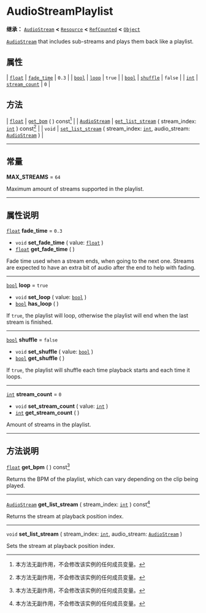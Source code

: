 <!-- ⚠ 请勿编辑本文件 ⚠ -->
<!-- 本文档使用脚本从 WeDot 引擎源码仓库生成。 -->
<!-- 生成脚本：https://github.com/WeDot-Engine/WeDot/tree/4.3/doc/tools/make_md.py； -->
<!-- 原文件：https://github.com/WeDot-Engine/WeDot/tree/4.3/modules/interactive_music/doc_classes/AudioStreamPlaylist.xml。 -->

<div id="_class_audiostreamplaylist"></div>

# AudioStreamPlaylist

**继承：** [`AudioStream`](class_audiostream.md) **<** [`Resource`](class_resource.md) **<** [`RefCounted`](class_refcounted.md) **<** [`Object`](class_object.md)

[`AudioStream`](class_audiostream.md) that includes sub-streams and plays them back like a playlist.

## 属性

| [`float`](class_float.md) | [`fade_time`](#class_audiostreamplaylist_property_fade_time)       | ``0.3``   |
| [`bool`](class_bool.md)   | [`loop`](#class_audiostreamplaylist_property_loop)                 | ``true``  |
| [`bool`](class_bool.md)   | [`shuffle`](#class_audiostreamplaylist_property_shuffle)           | ``false`` |
| [`int`](class_int.md)     | [`stream_count`](#class_audiostreamplaylist_property_stream_count) | ``0``     |

## 方法

| [`float`](class_float.md)             | [`get_bpm`](#class_audiostreamplaylist_method_get_bpm) ( ) const[^const]                                                                                            |
| [`AudioStream`](class_audiostream.md) | [`get_list_stream`](#class_audiostreamplaylist_method_get_list_stream) ( stream_index: [`int`](class_int.md) ) const[^const]                                        |
| `void`                                | [`set_list_stream`](#class_audiostreamplaylist_method_set_list_stream) ( stream_index: [`int`](class_int.md), audio_stream: [`AudioStream`](class_audiostream.md) ) |

<!-- rst-class:: classref-section-separator -->

---

## 常量

<div id="_class_audiostreamplaylist_constant_max_streams"></div>

**MAX_STREAMS** = ``64`` <div id="class_audiostreamplaylist_constant_max_streams"></div>

Maximum amount of streams supported in the playlist.

<!-- rst-class:: classref-section-separator -->

---

## 属性说明

<div id="_class_audiostreamplaylist_property_fade_time"></div>

[`float`](class_float.md) **fade_time** = ``0.3`` <div id="class_audiostreamplaylist_property_fade_time"></div>

- `void` **set_fade_time** ( value: [`float`](class_float.md) )
- [`float`](class_float.md) **get_fade_time** ( )

Fade time used when a stream ends, when going to the next one. Streams are expected to have an extra bit of audio after the end to help with fading.

<!-- rst-class:: classref-item-separator -->

---

<div id="_class_audiostreamplaylist_property_loop"></div>

[`bool`](class_bool.md) **loop** = ``true`` <div id="class_audiostreamplaylist_property_loop"></div>

- `void` **set_loop** ( value: [`bool`](class_bool.md) )
- [`bool`](class_bool.md) **has_loop** ( )

If `true`, the playlist will loop, otherwise the playlist will end when the last stream is finished.

<!-- rst-class:: classref-item-separator -->

---

<div id="_class_audiostreamplaylist_property_shuffle"></div>

[`bool`](class_bool.md) **shuffle** = ``false`` <div id="class_audiostreamplaylist_property_shuffle"></div>

- `void` **set_shuffle** ( value: [`bool`](class_bool.md) )
- [`bool`](class_bool.md) **get_shuffle** ( )

If `true`, the playlist will shuffle each time playback starts and each time it loops.

<!-- rst-class:: classref-item-separator -->

---

<div id="_class_audiostreamplaylist_property_stream_count"></div>

[`int`](class_int.md) **stream_count** = ``0`` <div id="class_audiostreamplaylist_property_stream_count"></div>

- `void` **set_stream_count** ( value: [`int`](class_int.md) )
- [`int`](class_int.md) **get_stream_count** ( )

Amount of streams in the playlist.

<!-- rst-class:: classref-section-separator -->

---

## 方法说明

<div id="_class_audiostreamplaylist_method_get_bpm"></div>

[`float`](class_float.md) **get_bpm** ( ) const[^const]<div id="class_audiostreamplaylist_method_get_bpm"></div>

Returns the BPM of the playlist, which can vary depending on the clip being played.

<!-- rst-class:: classref-item-separator -->

---

<div id="_class_audiostreamplaylist_method_get_list_stream"></div>

[`AudioStream`](class_audiostream.md) **get_list_stream** ( stream_index: [`int`](class_int.md) ) const[^const]<div id="class_audiostreamplaylist_method_get_list_stream"></div>

Returns the stream at playback position index.

<!-- rst-class:: classref-item-separator -->

---

<div id="_class_audiostreamplaylist_method_set_list_stream"></div>

`void` **set_list_stream** ( stream_index: [`int`](class_int.md), audio_stream: [`AudioStream`](class_audiostream.md) )<div id="class_audiostreamplaylist_method_set_list_stream"></div>

Sets the stream at playback position index.

[^virtual]: 本方法通常需要用户覆盖才能生效。
[^const]: 本方法无副作用，不会修改该实例的任何成员变量。
[^vararg]: 本方法除了能接受在此处描述的参数外，还能够继续接受任意数量的参数。
[^constructor]: 本方法用于构造某个类型。
[^static]: 调用本方法无需实例，可直接使用类名进行调用。
[^operator]: 本方法描述的是使用本类型作为左操作数的有效运算符。
[^bitfield]: 这个值是由下列位标志构成位掩码的整数。
[^void]: 无返回值。

